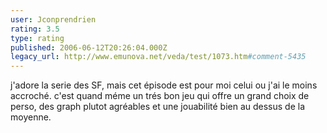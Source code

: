 ```yaml
---
user: Jconprendrien
rating: 3.5
type: rating
published: 2006-06-12T20:26:04.000Z
legacy_url: http://www.emunova.net/veda/test/1073.htm#comment-5435
---
```

j'adore la serie des SF, mais cet épisode est pour moi celui ou j'ai le moins accroché. c'est quand méme un trés bon jeu qui offre un grand choix de perso, des graph plutot agréables et une jouabilité bien au dessus de la moyenne.
